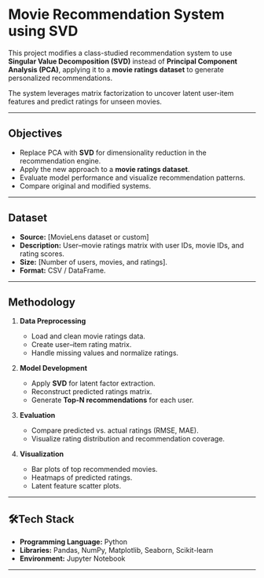 # Movie Recommendation System using SVD

This project modifies a class-studied recommendation system to use **Singular Value Decomposition (SVD)** instead of **Principal Component Analysis (PCA)**, applying it to a **movie ratings dataset** to generate personalized recommendations.  

The system leverages matrix factorization to uncover latent user-item features and predict ratings for unseen movies.

---

## Objectives
- Replace PCA with **SVD** for dimensionality reduction in the recommendation engine.
- Apply the new approach to a **movie ratings dataset**.
- Evaluate model performance and visualize recommendation patterns.
- Compare original and modified systems.

---

## Dataset
- **Source:** [MovieLens dataset or custom]  
- **Description:** User–movie ratings matrix with user IDs, movie IDs, and rating scores.
- **Size:** [Number of users, movies, and ratings].
- **Format:** CSV / DataFrame.

---

## Methodology
1. **Data Preprocessing**
   - Load and clean movie ratings data.
   - Create user–item rating matrix.
   - Handle missing values and normalize ratings.

2. **Model Development**
   - Apply **SVD** for latent factor extraction.
   - Reconstruct predicted ratings matrix.
   - Generate **Top-N recommendations** for each user.

3. **Evaluation**
   - Compare predicted vs. actual ratings (RMSE, MAE).
   - Visualize rating distribution and recommendation coverage.

4. **Visualization**
   - Bar plots of top recommended movies.
   - Heatmaps of predicted ratings.
   - Latent feature scatter plots.

---

## 🛠Tech Stack
- **Programming Language:** Python
- **Libraries:** Pandas, NumPy, Matplotlib, Seaborn, Scikit-learn
- **Environment:** Jupyter Notebook

---
